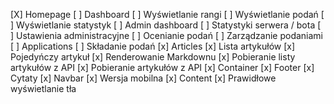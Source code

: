 [X] Homepage
[ ] Dashboard
	[ ] Wyświetlanie rangi
	[ ] Wyświetlanie podań
	[ ] Wyświetlanie statystyk
[ ] Admin dashboard
	[ ] Statystyki serwera / bota
	[ ] Ustawienia administracyjne
	[ ] Ocenianie podań
	[ ] Zarządzanie podaniami
[ ] Applications
	[ ] Składanie podań
[x] Articles
	[x] Lista artykułów
	[x] Pojedyńczy artykuł
	[x] Renderowanie Markdownu
	[x] Pobieranie listy artykułów z API
	[x] Pobieranie artykułów z API
[x] Container
	[x] Footer
		[x] Cytaty
	[x] Navbar
		[x] Wersja mobilna
	[x] Content
		[x] Prawidłowe wyświetlanie tła